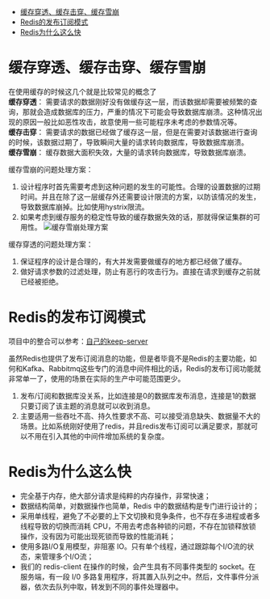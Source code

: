 <!-- TOC -->

- [缓存穿透、缓存击穿、缓存雪崩](#缓存穿透缓存击穿缓存雪崩)
- [Redis的发布订阅模式](#redis的发布订阅模式)
- [Redis为什么这么快](#redis为什么这么快)

<!-- /TOC -->

# 缓存穿透、缓存击穿、缓存雪崩
在使用缓存的时候这几个就是比较常见的概念了  
**缓存穿透**： 需要请求的数据刚好没有做缓存这一层，而该数据却需要被频繁的查询，那就会造成数据库的压力，严重的情况下可能会导致数据库崩溃。这种情况出现的原因一般比如恶性攻击，故意使用一些可能程序未考虑的参数情况等。  
**缓存击穿**： 需要请求的数据已经做了缓存这一层，但是在需要对该数据进行查询的时候，该数据过期了，导致瞬间大量的请求转向数据库，导致数据库崩溃。  
**缓存雪崩**： 缓存数据大面积失效，大量的请求转向数据库，导致数据库崩溃。
  
缓存雪崩的问题处理方案：  
1. 设计程序时首先需要考虑到这种问题的发生的可能性。合理的设置数据的过期时间。并且在除了这一层缓存外还需要设计限流的方案，以防该情况的发生，导致数据库崩掉。比如使用hystrix限流。  
2. 如果考虑到缓存服务的稳定性导致的缓存数据失效的话，那就得保证集群的可用性。
![缓存雪崩处理方案](http://sunyanping.gitee.io/it-keep/ASSET/缓存雪崩处理方案.jpg)

缓存穿透的问题处理方案：  
1. 保证程序的设计是合理的，有大并发需要做缓存的地方都已经做了缓存。  
2. 做好请求参数的过滤处理，防止有恶行的攻击行为。直接在请求到缓存之前就已经被拒绝。

# Redis的发布订阅模式

项目中的整合可以参考：[自己的keep-server](https://gitee.com/sunyanping/keep-server/tree/master/keep-spring-data/keep-spring-data-redis)

虽然Redis也提供了发布订阅消息的功能，但是者毕竟不是Redis的主要功能，如何和Kafka、Rabbitmq这些专门的消息中间件相比的话，Redis的发布订阅功能就非常单一了，使用的场景在实际的生产中可能范围更少。
1. 发布/订阅和数据库没关系，比如连接是0的数据库发布消息，连接是1的数据只要订阅了该主题的消息就可以收到消息。
2. 主要适用一些吞吐不高、持久性要求不高、可以接受消息缺失、数据量不大的场景。比如系统刚好使用了redis，并且redis发布订阅可以满足要求，那就可以不用在引入其他的中间件增加系统的复杂度。

# Redis为什么这么快
- 完全基于内存，绝大部分请求是纯粹的内存操作，非常快速；
- 数据结构简单，对数据操作也简单，Redis 中的数据结构是专门进行设计的；
- 采用单线程，避免了不必要的上下文切换和竞争条件，也不存在多进程或者多线程导致的切换而消耗 CPU，不用去考虑各种锁的问题，不存在加锁释放锁操作，没有因为可能出现死锁而导致的性能消耗；
- 使用多路I/O复用模型，非阻塞 IO。只有单个线程，通过跟踪每个I/O流的状态，来管理多个I/O流；
- 我们的 redis-client 在操作的时候，会产生具有不同事件类型的 socket。在服务端，有一段 I/0 多路复用程序，将其置入队列之中。然后，文件事件分派器，依次去队列中取，转发到不同的事件处理器中。
